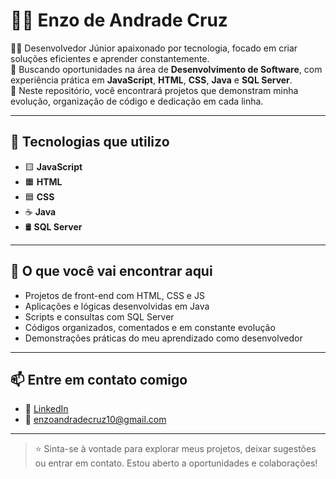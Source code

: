 # 👨‍💻 Enzo de Andrade Cruz


🧑‍💻 Desenvolvedor Júnior apaixonado por tecnologia, focado em criar soluções eficientes e aprender constantemente.  
🎯 Buscando oportunidades na área de **Desenvolvimento de Software**, com experiência prática em **JavaScript**, **HTML**, **CSS**, **Java** e **SQL Server**.  
🚀 Neste repositório, você encontrará projetos que demonstram minha evolução, organização de código e dedicação em cada linha.


---

## 🚀 Tecnologias que utilizo

- 🟨 **JavaScript**
- 🟧 **HTML**
- 🟦 **CSS**
- ☕ **Java**
- 🛢️ **SQL Server**

---

## 💼 O que você vai encontrar aqui

- Projetos de front-end com HTML, CSS e JS
- Aplicações e lógicas desenvolvidas em Java
- Scripts e consultas com SQL Server
- Códigos organizados, comentados e em constante evolução
- Demonstrações práticas do meu aprendizado como desenvolvedor

---

## 📫 Entre em contato comigo

- 💼 [LinkedIn](https://www.linkedin.com/in/enzo-andrade-579b40214/)
- 📧 enzoandradecruz10@gmail.com

---

> ⭐ Sinta-se à vontade para explorar meus projetos, deixar sugestões ou entrar em contato. Estou aberto a oportunidades e colaborações!




